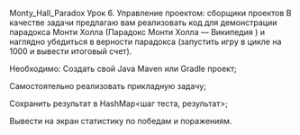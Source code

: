 Monty_Hall_Paradox
Урок 6. Управление проектом: сборщики проектов
В качестве задачи предлагаю вам реализовать код для демонстрации парадокса Монти Холла (Парадокс Монти Холла — Википедия ) и наглядно убедиться в верности парадокса (запустить игру в цикле на 1000 и вывести итоговый счет).

Необходимо:
Создать свой Java Maven или Gradle проект;

Самостоятельно реализовать прикладную задачу;

Сохранить результат в HashMap<шаг теста, результат>;

Вывести на экран статистику по победам и поражениям.
